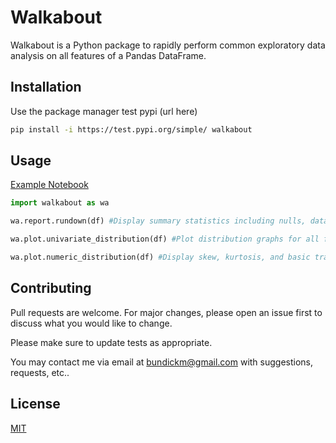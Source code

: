 # Walkabout

Walkabout is a Python package to rapidly perform common exploratory data analysis on all features of a Pandas DataFrame.

## Installation

Use the package manager test pypi (url here)

```bash
pip install -i https://test.pypi.org/simple/ walkabout
```

## Usage
[Example Notebook](https://colab.research.google.com/drive/1Tufo97ZclCujjPtHhNoXNkjGKloi6y4S)

```python
import walkabout as wa

wa.report.rundown(df) #Display summary statistics including nulls, data types, unqiue values, and shape

wa.plot.univariate_distribution(df) #Plot distribution graphs for all features

wa.plot.numeric_distribution(df) #Display skew, kurtosis, and basic translation of skew value for all numeric features.
```

## Contributing
Pull requests are welcome. For major changes, please open an issue first to discuss what you would like to change.

Please make sure to update tests as appropriate.

You may contact me via email at bundickm@gmail.com with suggestions, requests, etc..

## License
[MIT](https://choosealicense.com/licenses/mit/)
